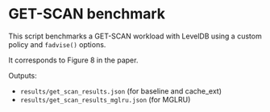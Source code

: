 # GET-SCAN benchmark

This script benchmarks a GET-SCAN workload with LevelDB using a custom policy
and `fadvise()` options.

It corresponds to Figure 8 in the paper.

Outputs:
- `results/get_scan_results.json` (for baseline and cache_ext)
- `results/get_scan_results_mglru.json` (for MGLRU)
